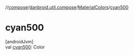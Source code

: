 //[compose](../../../index.md)/[danbroid.util.compose](../index.md)/[MaterialColors](index.md)/[cyan500](cyan500.md)

# cyan500

[androidJvm]\
val [cyan500](cyan500.md): Color
